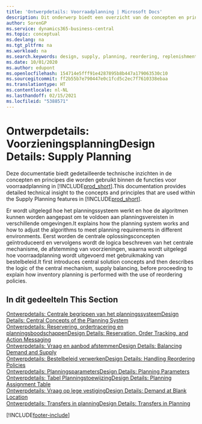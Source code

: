 ```yaml
---
title: 'Ontwerpdetails: Voorraadplanning | Microsoft Docs'
description: Dit onderwerp biedt een overzicht van de concepten en principes die worden gebruikt binnen de functies voor voorraadplanning in Business Central.
author: SorenGP
ms.service: dynamics365-business-central
ms.topic: conceptual
ms.devlang: na
ms.tgt_pltfrm: na
ms.workload: na
ms.search.keywords: design, supply, planning, reordering, replenishment
ms.date: 10/01/2020
ms.author: edupont
ms.openlocfilehash: 154714e5fff91e4287895b8b447a179063530c10
ms.sourcegitcommit: ff2b55b7e790447e0c1fcd5c2ec7f7610338ebaa
ms.translationtype: HT
ms.contentlocale: nl-NL
ms.lasthandoff: 02/15/2021
ms.locfileid: "5388571"
---
```

# <a name="design-details-supply-planning"></a><span data-ttu-id="cee8d-103">Ontwerpdetails: Voorzieningsplanning</span><span class="sxs-lookup"><span data-stu-id="cee8d-103">Design Details: Supply Planning</span></span>
<span data-ttu-id="cee8d-104">Deze documentatie biedt gedetailleerde technische inzichten in de concepten en principes die worden gebruikt binnen de functies voor voorraadplanning in [!INCLUDE[prod_short](includes/prod_short.md)].</span><span class="sxs-lookup"><span data-stu-id="cee8d-104">This documentation provides detailed technical insight to the concepts and principles that are used within the Supply Planning features in [!INCLUDE[prod_short](includes/prod_short.md)].</span></span>  

<span data-ttu-id="cee8d-105">Er wordt uitgelegd hoe het planningssysteem werkt en hoe de algoritmen kunnen worden aangepast om te voldoen aan planningsvereisten in verschillende omgevingen.</span><span class="sxs-lookup"><span data-stu-id="cee8d-105">It explains how the planning system works and how to adjust the algorithms to meet planning requirements in different environments.</span></span> <span data-ttu-id="cee8d-106">Eerst worden de centrale oplossingsconcepten geïntroduceerd en vervolgens wordt de logica beschreven van het centrale mechanisme, de afstemming van voorzieningen, waarna wordt uitgelegd hoe voorraadplanning wordt uitgevoerd met gebruikmaking van bestelbeleid.</span><span class="sxs-lookup"><span data-stu-id="cee8d-106">It first introduces central solution concepts and then describes the logic of the central mechanism, supply balancing, before proceeding to explain how inventory planning is performed with the use of reordering policies.</span></span>  

## <a name="in-this-section"></a><span data-ttu-id="cee8d-107">In dit gedeelte</span><span class="sxs-lookup"><span data-stu-id="cee8d-107">In This Section</span></span>  
[<span data-ttu-id="cee8d-108">Ontwerpdetails: Centrale begrippen van het planningssysteem</span><span class="sxs-lookup"><span data-stu-id="cee8d-108">Design Details: Central Concepts of the Planning System</span></span>](design-details-central-concepts-of-the-planning-system.md)  
[<span data-ttu-id="cee8d-109">Ontwerpdetails: Reservering, ordertracering en planningsboodschappen</span><span class="sxs-lookup"><span data-stu-id="cee8d-109">Design Details: Reservation, Order Tracking, and Action Messaging</span></span>](design-details-reservation-order-tracking-and-action-messaging.md)  
[<span data-ttu-id="cee8d-110">Ontwerpdetails: Vraag en aanbod afstemmen</span><span class="sxs-lookup"><span data-stu-id="cee8d-110">Design Details: Balancing Demand and Supply</span></span>](design-details-balancing-demand-and-supply.md)  
[<span data-ttu-id="cee8d-111">Ontwerpdetails: Bestelbeleid verwerken</span><span class="sxs-lookup"><span data-stu-id="cee8d-111">Design Details: Handling Reordering Policies</span></span>](design-details-handling-reordering-policies.md)  
[<span data-ttu-id="cee8d-112">Ontwerpdetails: Planningsparameters</span><span class="sxs-lookup"><span data-stu-id="cee8d-112">Design Details: Planning Parameters</span></span>](design-details-planning-parameters.md)  
[<span data-ttu-id="cee8d-113">Ontwerpdetails: Tabel Planningstoewijzing</span><span class="sxs-lookup"><span data-stu-id="cee8d-113">Design Details: Planning Assignment Table</span></span>](design-details-planning-assignment-table.md)  
[<span data-ttu-id="cee8d-114">Ontwerpdetails: Vraag op lege vestiging</span><span class="sxs-lookup"><span data-stu-id="cee8d-114">Design Details: Demand at Blank Location</span></span>](design-details-demand-at-blank-location.md)  
[<span data-ttu-id="cee8d-115">Ontwerpdetails: Transfers in planning</span><span class="sxs-lookup"><span data-stu-id="cee8d-115">Design Details: Transfers in Planning</span></span>](design-details-transfers-in-planning.md)


[!INCLUDE[footer-include](includes/footer-banner.md)]